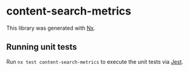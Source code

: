 # content-search-metrics

This library was generated with [Nx](https://nx.dev).

## Running unit tests

Run `nx test content-search-metrics` to execute the unit tests via [Jest](https://jestjs.io).
